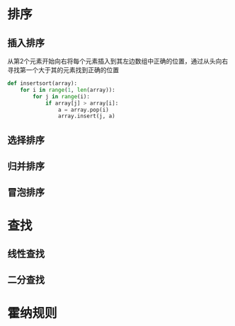 # 排序
## 插入排序
从第2个元素开始向右将每个元素插入到其左边数组中正确的位置，通过从头向右寻找第一个大于其的元素找到正确的位置
```python
def insertsort(array):
    for i in range(1, len(array)):
        for j in range(i):
            if array[j] > array[i]:
                a = array.pop(i)
                array.insert(j, a)
```

## 选择排序
## 归并排序
## 冒泡排序

# 查找
## 线性查找
## 二分查找

# 霍纳规则
